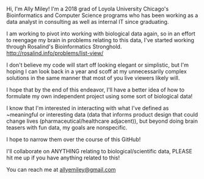 Hi, I'm Ally Miley! I'm a 2018 grad of Loyola University Chicago's Bioinformatics and Computer Science programs who has been working as a data analyst in consulting as well as internal IT since graduating.

I am working to pivot into working with biological data again, so in an effort to reengage my brain in problems relating to this data, I've started working through Rosalind's Bioinformatics Stronghold.
http://rosalind.info/problems/list-view/

I don't believe my code will start off looking elegant or simplistic, but I'm hoping I can look back in a year and scoff at my unnecessarily complex solutions in the same manner that most of you live viewers likely will.

I hope that by the end of this endeavor, I'll have a better idea of how to formulate my own independent project using some sort of biological data! 

I know that I'm interested in interacting with what I've defined as ~meaningful or interesting data (data that informs product design that could change lives (pharmaceutical/healthcare adjacent)), but beyond doing brain teasers with fun data, my goals are nonspecific.

I hope to narrow them over the course of this GitHub!

I'll collaborate on ANYTHING relating to biological/scientific data, PLEASE hit me up if you have anything related to this!

You can reach me at allyemiley@gmail.com
